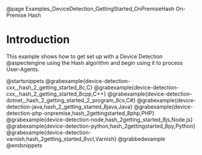 @page Examples_DeviceDetection_GettingStarted_OnPremiseHash On-Premise Hash

# Introduction

This example shows how to get set up with a Device Detection @aspectengine using the Hash algorithm
and begin using it to process User-Agents.

@startsnippets
@grabexample{device-detection-cxx,_hash_2_getting_started_8c,C}
@grabexample{device-detection-cxx,_hash_2_getting_started_8cpp,C++}
@grabexample{device-detection-dotnet,_hash_2_getting_started_2_program_8cs,C#}
@grabexample{device-detection-java,hash_2_getting_started_8java,Java}
@grabexample{device-detection-php-onpremise,hash_2gettingstarted_8php,PHP}
@grabexample{device-detection-node,hash_2getting_started_8js,Node.js}
@grabexample{device-detection-python,hash_2gettingstarted_8py,Python}
@grabexample{device-detection-varnish,hash_2getting_started_8vcl,Varnish}
@grabbedexample
@endsnippets
